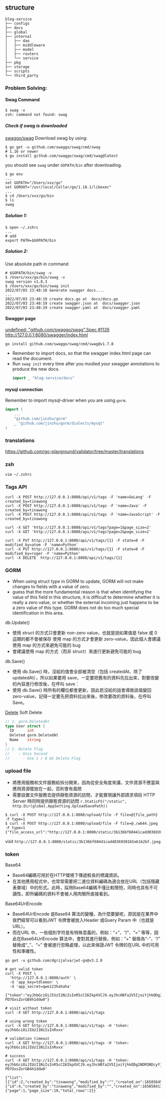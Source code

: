 ## structure
```
blog-service
├── configs
├── docs
├── global
├── internal
│   ├── dao
│   ├── middleware
│   ├── model
│   ├── routers
│   └── service
├── pkg
├── storage
├── scripts
└── third_party
```

### Problem Solving:
#### Swag Command
```shell
$ swag -v
zsh: command not found: swag
```
##### Check if swag is downloaded
[swaggo/swag](https://github.com/swaggo/swag)
Download swag by using:
```shell
$ go get -u github.com/swaggo/swag/cmd/swag
# 1.16 or newer
$ go install github.com/swaggo/swag/cmd/swag@latest
```
you should see `swag` under `GOPATH/bin` after downloading.
```shell
$ go env
...
set GOPATH="/Users/xxx/go"
set GOROOT="/usr/local/Cellar/go/1.18.1/libexec"
...
$ cd /Users/xxx/go/bin
$ ls
swag
```

##### Solution 1:
```shell
$ open ~/.zshrc
...
# add
export PATH=$GOPATH/bin
```
##### Solution 2:
Use absolute path in command
```shell
# $GOPATH/bin/swag -v
$ /Users/xxx/go/bin/swag -v
swag version v1.8.3
$ /Users/xxx/go/bin/swag init
2022/07/03 23:48:18 Generate swagger docs....
...
2022/07/03 23:48:19 create docs.go at  docs/docs.go
2022/07/03 23:48:19 create swagger.json at  docs/swagger.json
2022/07/03 23:48:19 create swagger.yaml at  docs/swagger.yaml
```

#### Swagger page
[undefined: "github.com/swaggo/swag".Spec #1126](https://github.com/swaggo/swag/issues/1126)
http://127.0.0.1:8080/swagger/index.html

```shell
go install github.com/swaggo/swag/cmd/swag@v1.7.8
```

- Remember to import docs, so that the swagger index.html page can read the document.
- Run `swag init` every time after you modied your swagger annotations to produce the new docs.
	```go
	import _ "blog-service/docs"
	```


#### mysql connection
Remember to import mysql-driver when you are using `gorm`.
```go
import (
	...
	"github.com/jinzhu/gorm"
	_ "github.com/jinzhu/gorm/dialects/mysql"
)
```

### translations
https://github.com/go-playground/validator/tree/master/translations

### zsh
```
vim ~/.zshrc
```

### Tags API
```
curl -X POST http://127.0.0.1:8080/api/v1/tags -F 'name=GoLang' -F created_by=tinawong
curl -X POST http://127.0.0.1:8080/api/v1/tags -F 'name=Java' -F created_by=tinawong
curl -X POST http://127.0.0.1:8080/api/v1/tags -F 'name=JavaScript' -F created_by=tinawong

curl -X GET 'http://127.0.0.1:8080/api/v1/tags?page=1&page_size=2'
curl -X GET 'http://127.0.0.1:8080/api/v1/tags?page=2&page_size=2'

curl -X PUT http://127.0.0.1:8080/api/v1/tags/{1} -F state=0 -F modified_by=atom -F 'name=Python'
curl -X PUT http://127.0.0.1:8080/api/v1/tags/{1} -F state=0 -F modified_by=roger -F 'name=Python'
curl -X DELETE  http://127.0.0.1:8080/api/v1/tags/{1}
```

### GORM
- When using struct type in GORM to update, GORM will not make changes to fields with a value of zero.
- guess that the more fundamental reason is that when identifying the value of this field in this structure, it is difficult to determine whether it is really a zero value, or whether the external incoming just happens to be a zero value of this type. GORM does not do too much special identification in this area.

db.Update()
- 使用 struct 的方式只會更新 non-zero value，也就是說如果值是 false 或 0 這類的都不會被保存
	使用 map 的方式才會更新 zero-value，因此個人會建議使用 map 的方式來避免可能的 bug
- 會建議使用 map 的方式（而非 struct）來進行更新避免可能的 bug

db.Save()
- 使用 db.Save() 時，沒給的值會全部被清空（包括 createdAt、除了 updatedAt），所以如果要用 save，一定要把舊有的資料先拉出來，對要改變的內容進行修改後，在呼叫 save：
- 使用 db.Save() 時所有的欄位都會更新，因此若沒給的話會導致該值變回 zero-value，記得一定要先把資料拉出來後，修改要改的資料後，在呼叫 Save。

[Delete](https://gorm.io/docs/delete.html)
Soft Delete

```go
// 1. gorm.DeletedAt
type User struct {
  ID      int
  Deleted gorm.DeletedAt
  Name    string
}
// 2. Delete Flag
//    - Unix Second
// 		- Use 1 / 0 AS Delete Flag
```


### upload file
- 將應用服務和文件服務給拆分開來，因為從安全角度來講，文件資源不應當與應用資源擺放在一起，否則會有風險
- 需要設置文件服務去提供靜態資源的訪問，才能實現讓外部請求項目 HTTP Server 時同時提供靜態資源的訪問
	`r.StaticFS("/static", http.Dir(global.AppSetting.UploadSavePath))`

```
$ curl -X POST http://127.0.0.1:8080/upload/file -F file=@{file_path} -F type=1
$ curl -X POST http://127.0.0.1:8080/upload/file -F file=@./w644.jpeg -F type=1
{"file_access_url":"http://127.0.0.1:8080/static/3b136bf60441cadd0369301b5eb1b2bf.jpeg"}
```
visit `http://127.0.0.1:8080/static/3b136bf60441cadd0369301b5eb1b2bf.jpeg`


### token
Base64
- Base64編碼可用於在HTTP環境下傳遞較長的標識資訊。
- 在其他應用程式中，也常常需要把二進位資料編碼為適合放在URL（包括隱藏表單域）中的形式。此時，採用Base64編碼不僅比較簡短，同時也具有不可讀性，即所編碼的資料不會被人用肉眼所直接看到。

Base64UrlEncode
- Base64UrlEncode 是Base64 算法的變種，為什麼要變呢，原因是在業界中我們經常可以看到JWT 令牌會被放入Header 或Query Param 中（也就是URL）。
- 而在URL 中，一些個別字符是有特殊意義的，例如：“+”、“/”、“=” 等等，因此在Base64UrlEncode 算法中，會對其進行替換，例如：“+” 替換為“-”、“/” 替換成“_”、“=” 會被進行忽略處理，以此來保證JWT 令牌的在URL 中的可用性和準確性。

```shell
go get -u github.com/dgrijalva/jwt-go@v3.2.0
```


```shell
# get valid token
curl -X POST \
  'http://127.0.0.1:8080/auth' \
  -d 'app_key=tdlemon' \
  -d 'app_secret=qwe123hahaha'

{"token":"eyJhbGciOiJIUzI1NiIsInR5cCI6IkpXVCJ9.eyJhcHBfa2V5IjoiYjhkODg2NDM3NDcyYjkyMDQxZWMwMjY0NWE1MjA0ZDgiLCJhcHBfc2VjcmV0IjoiZjM1OTI2Y2Y0OTIzYjhjOWQyNjQxNjM2ZDZkODNiYTQiLCJleHAiOjE2NTk5ODA2MzEsImlzcyI6ImJsb2ctc2VydmljZSJ9.qRpOh6nSaG4cWAPQt5QFhr1I-PD7OxsZorGB4h1ddw0"}
```

```shell
# visit without token
curl -X GET http://127.0.0.1:8080/api/v1/tags

# using wrong token
curl -X GET http://127.0.0.1:8080/api/v1/tags -H 'token: eyJhbGciOiJIUzI1NiIsInRxxx'

# validation timeout
curl -X GET http://127.0.0.1:8080/api/v1/tags -H 'token: eyJhbGciOiJIUzI1NiIsInRxxx'

# success
curl -X GET http://127.0.0.1:8080/api/v1/tags -H 'token: eyJhbGciOiJIUzI1NiIsInR5cCI6IkpXVCJ9.eyJhcHBfa2V5IjoiYjhkODg2NDM3NDcyYjkyMDQxZWMwMjY0NWE1MjA0ZDgiLCJhcHBfc2VjcmV0IjoiZjM1OTI2Y2Y0OTIzYjhjOWQyNjQxNjM2ZDZkODNiYTQiLCJleHAiOjE2NTk5ODA2MzEsImlzcyI6ImJsb2ctc2VydmljZSJ9.qRpOh6nSaG4cWAPQt5QFhr1I-PD7OxsZorGB4h1ddw0'

{"list":[{"id":2,"created_by":"tinawong","modified_by":"","created_on":1658564501,"modified_on":1658564501,"deleted_on":0,"is_del":0,"name":"Java","state":1},{"id":4,"created_by":"tinawong","modified_by":"","created_on":1658584135,"modified_on":1658584135,"deleted_on":0,"is_del":0,"name":"JavaScript","state":1}],"pager":{"page":1,"page_size":10,"total_rows":2}}
```